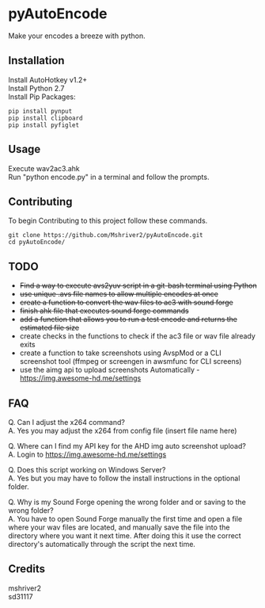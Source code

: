 # pyAutoEncode
Make your encodes a breeze with python.

## Installation
Install AutoHotkey v1.2+  
Install Python 2.7  
Install Pip Packages:  
```shell
pip install pynput
pip install clipboard
pip install pyfiglet
```

## Usage
Execute wav2ac3.ahk  
Run "python encode.py" in a terminal and follow the prompts.

## Contributing
To begin Contributing to this project follow these commands.

```shell
git clone https://github.com/Mshriver2/pyAutoEncode.git
cd pyAutoEncode/
```

## TODO
* ~~Find a way to execute avs2yuv script in a git-bash terminal using Python~~
* ~~use unique .avs file names to allow multiple encodes at once~~
* ~~create a function to convert the wav files to ac3 with sound forge~~
* ~~finish ahk file that executes sound forge commands~~
* ~~add a function that allows you to run a test encode and returns the estimated file size~~
* create checks in the functions to check if the ac3 file or wav file already exits
* create a function to take screenshots using AvspMod or a CLI screenshot tool (ffmpeg or screengen in awsmfunc for CLI screens)
* use the aimg api to upload screenshots Automatically - https://img.awesome-hd.me/settings

## FAQ
Q. Can I adjust the x264 command?  
A. Yes you may adjust the x264 from config file (insert file name here)

Q. Where can I find my API key for the AHD img auto screenshot upload?  
A. Login to https://img.awesome-hd.me/settings

Q. Does this script working on Windows Server?  
A. Yes but you may have to follow the install instructions in the optional folder.

Q. Why is my Sound Forge opening the wrong folder and or saving to the wrong folder?  
A. You have to open Sound Forge manually the first time and open a file where your wav files are located, and
manually save the file into the directory where you want it next time. After doing this it use the correct directory's
automatically through the script the next time.

## Credits
mshriver2  
sd31117
